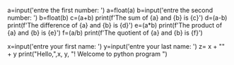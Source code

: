 a=input('entre the first number: ')
a=float(a)
b=input('entre the second number: ')
b=float(b)
c=(a+b)
print(f'The sum of {a} and {b} is {c}')
d=(a-b)
print(f'The difference of {a} and {b} is {d}')
e=(a*b)
print(f'The product of {a} and {b} is {e}')
f=(a/b)
print(f'The quotient of {a} and {b} is {f}')








x=input('entre your first name: ')
y=input('entre your last name: ')
z= x + "" + y
print("Hello,",x, y, "! Welcome to python program ")

